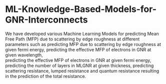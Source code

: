 # ML-Knowledge-Based-Models-for-GNR-Interconnects
We have developed various Machine Learning Models for predicting Mean Free Path (MFP) due to scattering by edge roughness at different parameters such as
predicting MFP due to scattering by edge roughness at given fermi energy, predicting the effective MFP of electrons in GNR at given wavelength,  
predicting the effective MFP of electrons in GNR at given fermi energy, predicting the number of layers in MLGNR at given thickness,
predicting scattering resistance, lumped resistance and quantum resistance resulting in the prediction of the total resistance.
